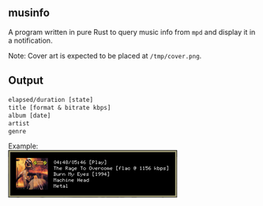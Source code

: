 ## musinfo

A program written in pure Rust to query music info from `mpd` and display it in a notification.

Note: Cover art is expected to be placed at `/tmp/cover.png`.

## Output

```
elapsed/duration [state]
title [format & bitrate kbps]
album [date]
artist
genre
```

Example:<br>
![example](images/example.png)
